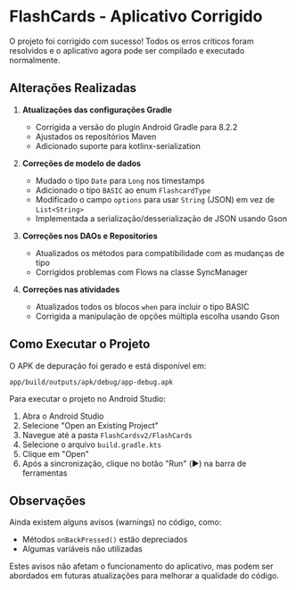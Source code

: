 # FlashCards - Aplicativo Corrigido

O projeto foi corrigido com sucesso! Todos os erros críticos foram resolvidos e o aplicativo agora pode ser compilado e executado normalmente.

## Alterações Realizadas

1. **Atualizações das configurações Gradle**
   - Corrigida a versão do plugin Android Gradle para 8.2.2
   - Ajustados os repositórios Maven
   - Adicionado suporte para kotlinx-serialization

2. **Correções de modelo de dados**
   - Mudado o tipo `Date` para `Long` nos timestamps
   - Adicionado o tipo `BASIC` ao enum `FlashcardType`
   - Modificado o campo `options` para usar `String` (JSON) em vez de `List<String>`
   - Implementada a serialização/desserialização de JSON usando Gson

3. **Correções nos DAOs e Repositories**
   - Atualizados os métodos para compatibilidade com as mudanças de tipo
   - Corrigidos problemas com Flows na classe SyncManager

4. **Correções nas atividades**
   - Atualizados todos os blocos `when` para incluir o tipo BASIC
   - Corrigida a manipulação de opções múltipla escolha usando Gson

## Como Executar o Projeto

O APK de depuração foi gerado e está disponível em:
```
app/build/outputs/apk/debug/app-debug.apk
```

Para executar o projeto no Android Studio:

1. Abra o Android Studio
2. Selecione "Open an Existing Project"
3. Navegue até a pasta `FlashCardsv2/FlashCards`
4. Selecione o arquivo `build.gradle.kts`
5. Clique em "Open"
6. Após a sincronização, clique no botão "Run" (▶️) na barra de ferramentas

## Observações

Ainda existem alguns avisos (warnings) no código, como:
- Métodos `onBackPressed()` estão depreciados
- Algumas variáveis não utilizadas

Estes avisos não afetam o funcionamento do aplicativo, mas podem ser abordados em futuras atualizações para melhorar a qualidade do código. 